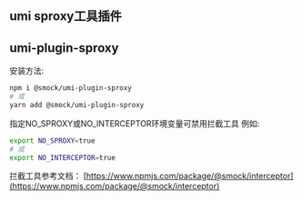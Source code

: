 umi sproxy工具插件
---

## umi-plugin-sproxy

安装方法:
```bash
npm i @smock/umi-plugin-sproxy
# 或
yarn add @smock/umi-plugin-sproxy
```

指定NO_SPROXY或NO_INTERCEPTOR环境变量可禁用拦截工具
例如:
```bash
export NO_SPROXY=true
# 或
export NO_INTERCEPTOR=true
```

拦截工具参考文档：
[https://www.npmjs.com/package/@smock/interceptor](https://www.npmjs.com/package/@smock/interceptor)

